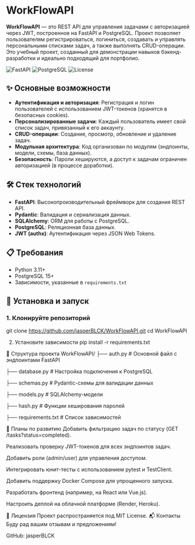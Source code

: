 # WorkFlowAPI

**WorkFlowAPI** — это REST API для управления задачами с авторизацией через JWT, построенное на FastAPI и PostgreSQL. Проект позволяет пользователям регистрироваться, логиниться, создавать и управлять персональными списками задач, а также выполнять CRUD-операции. Это учебный проект, созданный для демонстрации навыков бэкенд-разработки и идеально подходящий для портфолио.

![FastAPI](https://img.shields.io/badge/FastAPI-0.115.0-009688.svg)
![PostgreSQL](https://img.shields.io/badge/PostgreSQL-15-336791.svg)
![License](https://img.shields.io/badge/License-MIT-green.svg)

## ✨ Основные возможности

- **Аутентификация и авторизация**: Регистрация и логин пользователей с использованием JWT-токенов (хранятся в безопасных cookies).
- **Персонализированные задачи**: Каждый пользователь имеет свой список задач, привязанный к его аккаунту.
- **CRUD-операции**: Создание, просмотр, обновление и удаление задач.
- **Модульная архитектура**: Код организован по модулям (эндпоинты, модели, схемы, база данных).
- **Безопасность**: Пароли хешируются, а доступ к задачам ограничен авторизацией (в процессе доработки).

## 🛠 Стек технологий

- **FastAPI**: Высокопроизводительный фреймворк для создания REST API.
- **Pydantic**: Валидация и сериализация данных.
- **SQLAlchemy**: ORM для работы с PostgreSQL.
- **PostgreSQL**: Реляционная база данных.
- **JWT (authx)**: Аутентификация через JSON Web Tokens.

## 📋 Требования

- Python 3.11+
- PostgreSQL 15+
- Зависимости, указанные в `requirements.txt`

## 🚀 Установка и запуск

### 1. Клонируйте репозиторий

git clone https://github.com/jasperBLCK/WorkFlowAPI.git
cd WorkFlowAPI


2. Установите зависимости
pip install -r requirements.txt



📂 Структура проекта
WorkFlowAPI/
├── auth.py           # Основной файл с эндпоинтами FastAPI

├── database.py       # Настройка подключения к PostgreSQL

├── schemas.py        # Pydantic-схемы для валидации данных

├── models.py         # SQLAlchemy-модели

├── hash.py           # Функции хеширования паролей

├── requirements.txt  # Список зависимостей


🌟 Планы по развитию
Добавить фильтрацию задач по статусу (GET /tasks?status=completed).

Реализовать проверку JWT-токенов для всех эндпоинтов задач.

Добавить роли (admin/user) для управления доступом.

Интегрировать юнит-тесты с использованием pytest и TestClient.

Добавить поддержку Docker Compose для упрощенного запуска.

Разработать фронтенд (например, на React или Vue.js).

Настроить деплой на облачной платформе (Render, Heroku).

📜 Лицензия
Проект распространяется под MIT License.
📬 Контакты
Буду рад вашим отзывам и предложениям!

GitHub: jasperBLCK
